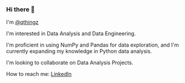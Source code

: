 ### Hi there 👋

<!--
**qthingz/qthingz** is a ✨ _special_ ✨ repository because its `README.md` (this file) appears on your GitHub profile.

Here are some ideas to get you started:

- 🔭 I’m currently working on ...
- 🌱 I’m currently learning ...
- 👯 I’m looking to collaborate on ...
- 🤔 I’m looking for help with ...
- 💬 Ask me about ...
- 📫 How to reach me: ...
- 😄 Pronouns: ...
- ⚡ Fun fact: ...
-->

I'm [@qthingz](https://github.com/qthingz)

I'm interested in Data Analysis and Data Engineering. 

I'm proficient in using NumPy and Pandas for data exploration, and I'm currently expanding my knowledge in Python data analysis.

I'm looking to collaborate on Data Analysis Projects.

How to reach me: [LinkedIn](https://www.linkedin.com/in/quamiokonny)
